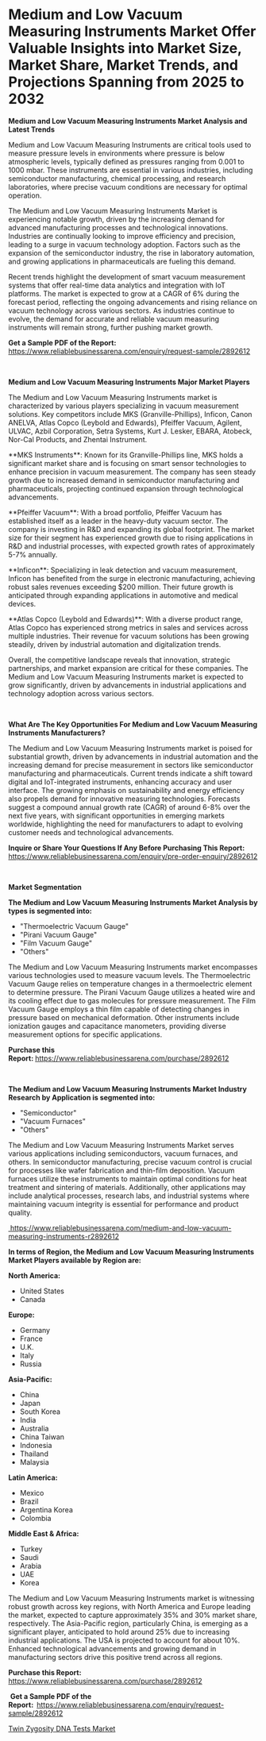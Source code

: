 <p><h1>Medium and Low Vacuum Measuring Instruments Market Offer Valuable Insights into Market Size, Market Share, Market Trends, and Projections Spanning from 2025 to 2032</h1></p><p><strong>Medium and Low Vacuum Measuring Instruments Market Analysis and Latest Trends</strong></p>
<p><p>Medium and Low Vacuum Measuring Instruments are critical tools used to measure pressure levels in environments where pressure is below atmospheric levels, typically defined as pressures ranging from 0.001 to 1000 mbar. These instruments are essential in various industries, including semiconductor manufacturing, chemical processing, and research laboratories, where precise vacuum conditions are necessary for optimal operation.</p><p>The Medium and Low Vacuum Measuring Instruments Market is experiencing notable growth, driven by the increasing demand for advanced manufacturing processes and technological innovations. Industries are continually looking to improve efficiency and precision, leading to a surge in vacuum technology adoption. Factors such as the expansion of the semiconductor industry, the rise in laboratory automation, and growing applications in pharmaceuticals are fueling this demand.</p><p>Recent trends highlight the development of smart vacuum measurement systems that offer real-time data analytics and integration with IoT platforms. The market is expected to grow at a CAGR of 6% during the forecast period, reflecting the ongoing advancements and rising reliance on vacuum technology across various sectors. As industries continue to evolve, the demand for accurate and reliable vacuum measuring instruments will remain strong, further pushing market growth.</p></p>
<p><strong>Get a Sample PDF of the Report:&nbsp;</strong> <a href="https://www.reliablebusinessarena.com/enquiry/request-sample/2892612?utm_campaign=3224&utm_medium=2&utm_source=Github&utm_content=ia&utm_term=15032025&utm_id=medium-and-low-vacuum-measuring-instruments">https://www.reliablebusinessarena.com/enquiry/request-sample/2892612</a></p>
<p>&nbsp;</p>
<p><strong>Medium and Low Vacuum Measuring Instruments Major Market Players</strong></p>
<p><p>The Medium and Low Vacuum Measuring Instruments market is characterized by various players specializing in vacuum measurement solutions. Key competitors include MKS (Granville-Phillips), Inficon, Canon ANELVA, Atlas Copco (Leybold and Edwards), Pfeiffer Vacuum, Agilent, ULVAC, Azbil Corporation, Setra Systems, Kurt J. Lesker, EBARA, Atobeck, Nor-Cal Products, and Zhentai Instrument.</p><p>**MKS Instruments**: Known for its Granville-Phillips line, MKS holds a significant market share and is focusing on smart sensor technologies to enhance precision in vacuum measurement. The company has seen steady growth due to increased demand in semiconductor manufacturing and pharmaceuticals, projecting continued expansion through technological advancements.</p><p>**Pfeiffer Vacuum**: With a broad portfolio, Pfeiffer Vacuum has established itself as a leader in the heavy-duty vacuum sector. The company is investing in R&D and expanding its global footprint. The market size for their segment has experienced growth due to rising applications in R&D and industrial processes, with expected growth rates of approximately 5-7% annually.</p><p>**Inficon**: Specializing in leak detection and vacuum measurement, Inficon has benefited from the surge in electronic manufacturing, achieving robust sales revenues exceeding $200 million. Their future growth is anticipated through expanding applications in automotive and medical devices.</p><p>**Atlas Copco (Leybold and Edwards)**: With a diverse product range, Atlas Copco has experienced strong metrics in sales and services across multiple industries. Their revenue for vacuum solutions has been growing steadily, driven by industrial automation and digitalization trends.</p><p>Overall, the competitive landscape reveals that innovation, strategic partnerships, and market expansion are critical for these companies. The Medium and Low Vacuum Measuring Instruments market is expected to grow significantly, driven by advancements in industrial applications and technology adoption across various sectors.</p></p>
<p>&nbsp;</p>
<p><strong>What Are The Key Opportunities For Medium and Low Vacuum Measuring Instruments Manufacturers?</strong></p>
<p><p>The Medium and Low Vacuum Measuring Instruments market is poised for substantial growth, driven by advancements in industrial automation and the increasing demand for precise measurement in sectors like semiconductor manufacturing and pharmaceuticals. Current trends indicate a shift toward digital and IoT-integrated instruments, enhancing accuracy and user interface. The growing emphasis on sustainability and energy efficiency also propels demand for innovative measuring technologies. Forecasts suggest a compound annual growth rate (CAGR) of around 6-8% over the next five years, with significant opportunities in emerging markets worldwide, highlighting the need for manufacturers to adapt to evolving customer needs and technological advancements.</p></p>
<p><strong>Inquire or Share Your Questions If Any Before Purchasing This Report:</strong> <a href="https://www.reliablebusinessarena.com/enquiry/pre-order-enquiry/2892612?utm_campaign=3224&utm_medium=2&utm_source=Github&utm_content=ia&utm_term=15032025&utm_id=medium-and-low-vacuum-measuring-instruments">https://www.reliablebusinessarena.com/enquiry/pre-order-enquiry/2892612</a></p>
<p>&nbsp;</p>
<p><strong>Market Segmentation</strong></p>
<p><strong>The Medium and Low Vacuum Measuring Instruments Market Analysis by types is segmented into:</strong></p>
<p><ul><li>"Thermoelectric Vacuum Gauge"</li><li>"Pirani Vacuum Gauge"</li><li>"Film Vacuum Gauge"</li><li>"Others"</li></ul></p>
<p><p>The Medium and Low Vacuum Measuring Instruments market encompasses various technologies used to measure vacuum levels. The Thermoelectric Vacuum Gauge relies on temperature changes in a thermoelectric element to determine pressure. The Pirani Vacuum Gauge utilizes a heated wire and its cooling effect due to gas molecules for pressure measurement. The Film Vacuum Gauge employs a thin film capable of detecting changes in pressure based on mechanical deformation. Other instruments include ionization gauges and capacitance manometers, providing diverse measurement options for specific applications.</p></p>
<p><strong>Purchase this Report:&nbsp;</strong><a href="https://www.reliablebusinessarena.com/purchase/2892612?utm_campaign=3224&utm_medium=2&utm_source=Github&utm_content=ia&utm_term=15032025&utm_id=medium-and-low-vacuum-measuring-instruments">https://www.reliablebusinessarena.com/purchase/2892612</a></p>
<p>&nbsp;</p>
<p><strong>The Medium and Low Vacuum Measuring Instruments Market Industry Research by Application is segmented into:</strong></p>
<p><ul><li>"Semiconductor"</li><li>"Vacuum Furnaces"</li><li>"Others"</li></ul></p>
<p><p>The Medium and Low Vacuum Measuring Instruments Market serves various applications including semiconductors, vacuum furnaces, and others. In semiconductor manufacturing, precise vacuum control is crucial for processes like wafer fabrication and thin-film deposition. Vacuum furnaces utilize these instruments to maintain optimal conditions for heat treatment and sintering of materials. Additionally, other applications may include analytical processes, research labs, and industrial systems where maintaining vacuum integrity is essential for performance and product quality.</p></p>
<p><a href="https://www.reliablebusinessarena.com/medium-and-low-vacuum-measuring-instruments-r2892612?utm_campaign=3224&utm_medium=2&utm_source=Github&utm_content=ia&utm_term=15032025&utm_id=medium-and-low-vacuum-measuring-instruments">&nbsp;https://www.reliablebusinessarena.com/medium-and-low-vacuum-measuring-instruments-r2892612</a></p>
<p><strong>In terms of Region, the Medium and Low Vacuum Measuring Instruments Market Players available by Region are:</strong></p>
<p>
    <p> <strong> North America: </strong>
        <ul>
            <li>United States</li>
            <li>Canada</li>
        </ul>
        </p> 
    <p> <strong> Europe: </strong>
        <ul>
            <li>Germany</li>
            <li>France</li>
            <li>U.K.</li>
            <li>Italy</li>
            <li>Russia</li>
        </ul>
        </p> 
    <p> <strong> Asia-Pacific: </strong>
        <ul>
            <li>China</li>
            <li>Japan</li>
            <li>South Korea</li>
            <li>India</li>
            <li>Australia</li>
            <li>China Taiwan</li>
            <li>Indonesia</li>
            <li>Thailand</li>
            <li>Malaysia</li>
        </ul>
        </p> 
    <p> <strong> Latin America: </strong>
        <ul>
            <li>Mexico</li>
            <li>Brazil</li>
            <li>Argentina Korea</li>
            <li>Colombia</li>
        </ul>
        </p> 
    <p> <strong> Middle East & Africa: </strong>
        <ul>
            <li>Turkey</li>
            <li>Saudi</li>
            <li>Arabia</li>
            <li>UAE</li>
            <li>Korea</li>
        </ul>
    </p>
    </p>
<p><p>The Medium and Low Vacuum Measuring Instruments market is witnessing robust growth across key regions, with North America and Europe leading the market, expected to capture approximately 35% and 30% market share, respectively. The Asia-Pacific region, particularly China, is emerging as a significant player, anticipated to hold around 25% due to increasing industrial applications. The USA is projected to account for about 10%. Enhanced technological advancements and growing demand in manufacturing sectors drive this positive trend across all regions.</p></p>
<p><strong>Purchase this Report: </strong><a href="https://www.reliablebusinessarena.com/purchase/2892612?utm_campaign=3224&utm_medium=2&utm_source=Github&utm_content=ia&utm_term=15032025&utm_id=medium-and-low-vacuum-measuring-instruments">https://www.reliablebusinessarena.com/purchase/2892612</a></p>
<p>&nbsp;<strong>Get a Sample PDF of the Report:&nbsp;&nbsp;</strong><a href="https://www.reliablebusinessarena.com/enquiry/request-sample/2892612?utm_campaign=3224&utm_medium=2&utm_source=Github&utm_content=ia&utm_term=15032025&utm_id=medium-and-low-vacuum-measuring-instruments">https://www.reliablebusinessarena.com/enquiry/request-sample/2892612</a></p>
<p><strong></strong></p>
<p><p><a href="https://github.com/jhamygunler/Market-Research-Report-List-1/blob/main/twin-zygosity-dna-tests-market.md?utm_campaign=3224&utm_medium=2&utm_source=Github&utm_content=ia&utm_term=15032025&utm_id=medium-and-low-vacuum-measuring-instruments">Twin Zygosity DNA Tests Market</a></p></p>